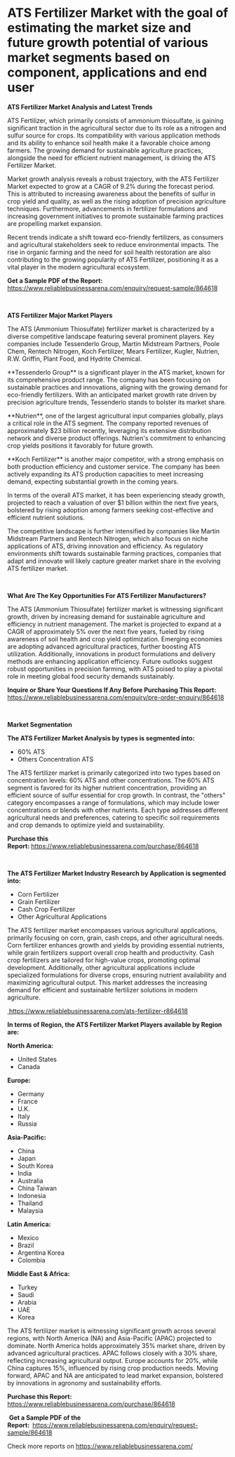 <p><h1>ATS Fertilizer Market with the goal of estimating the market size and future growth potential of various market segments based on component, applications and end user</h1></p><p><strong>ATS Fertilizer Market Analysis and Latest Trends</strong></p>
<p><p>ATS Fertilizer, which primarily consists of ammonium thiosulfate, is gaining significant traction in the agricultural sector due to its role as a nitrogen and sulfur source for crops. Its compatibility with various application methods and its ability to enhance soil health make it a favorable choice among farmers. The growing demand for sustainable agriculture practices, alongside the need for efficient nutrient management, is driving the ATS Fertilizer Market.</p><p>Market growth analysis reveals a robust trajectory, with the ATS Fertilizer Market expected to grow at a CAGR of 9.2% during the forecast period. This is attributed to increasing awareness about the benefits of sulfur in crop yield and quality, as well as the rising adoption of precision agriculture techniques. Furthermore, advancements in fertilizer formulations and increasing government initiatives to promote sustainable farming practices are propelling market expansion. </p><p>Recent trends indicate a shift toward eco-friendly fertilizers, as consumers and agricultural stakeholders seek to reduce environmental impacts. The rise in organic farming and the need for soil health restoration are also contributing to the growing popularity of ATS Fertilizer, positioning it as a vital player in the modern agricultural ecosystem.</p></p>
<p><strong>Get a Sample PDF of the Report:&nbsp;</strong> <a href="https://www.reliablebusinessarena.com/enquiry/request-sample/864618?utm_campaign=2514&utm_medium=2&utm_source=Github&utm_content=ia&utm_term=01042025&utm_id=ats-fertilizer">https://www.reliablebusinessarena.com/enquiry/request-sample/864618</a></p>
<p>&nbsp;</p>
<p><strong>ATS Fertilizer Major Market Players</strong></p>
<p><p>The ATS (Ammonium Thiosulfate) fertilizer market is characterized by a diverse competitive landscape featuring several prominent players. Key companies include Tessenderlo Group, Martin Midstream Partners, Poole Chem, Rentech Nitrogen, Koch Fertilizer, Mears Fertilizer, Kugler, Nutrien, R.W. Griffin, Plant Food, and Hydrite Chemical.</p><p>**Tessenderlo Group** is a significant player in the ATS market, known for its comprehensive product range. The company has been focusing on sustainable practices and innovations, aligning with the growing demand for eco-friendly fertilizers. With an anticipated market growth rate driven by precision agriculture trends, Tessenderlo stands to bolster its market share.</p><p>**Nutrien**, one of the largest agricultural input companies globally, plays a critical role in the ATS segment. The company reported revenues of approximately $23 billion recently, leveraging its extensive distribution network and diverse product offerings. Nutrien's commitment to enhancing crop yields positions it favorably for future growth.</p><p>**Koch Fertilizer** is another major competitor, with a strong emphasis on both production efficiency and customer service. The company has been actively expanding its ATS production capacities to meet increasing demand, expecting substantial growth in the coming years.</p><p>In terms of the overall ATS market, it has been experiencing steady growth, projected to reach a valuation of over $1 billion within the next five years, bolstered by rising adoption among farmers seeking cost-effective and efficient nutrient solutions.</p><p>The competitive landscape is further intensified by companies like Martin Midstream Partners and Rentech Nitrogen, which also focus on niche applications of ATS, driving innovation and efficiency. As regulatory environments shift towards sustainable farming practices, companies that adapt and innovate will likely capture greater market share in the evolving ATS fertilizer market.</p></p>
<p>&nbsp;</p>
<p><strong>What Are The Key Opportunities For ATS Fertilizer Manufacturers?</strong></p>
<p><p>The ATS (Ammonium Thiosulfate) fertilizer market is witnessing significant growth, driven by increasing demand for sustainable agriculture and efficiency in nutrient management. The market is projected to expand at a CAGR of approximately 5% over the next five years, fueled by rising awareness of soil health and crop yield optimization. Emerging economies are adopting advanced agricultural practices, further boosting ATS utilization. Additionally, innovations in product formulations and delivery methods are enhancing application efficiency. Future outlooks suggest robust opportunities in precision farming, with ATS poised to play a pivotal role in meeting global food security demands sustainably.</p></p>
<p><strong>Inquire or Share Your Questions If Any Before Purchasing This Report:</strong> <a href="https://www.reliablebusinessarena.com/enquiry/pre-order-enquiry/864618?utm_campaign=2514&utm_medium=2&utm_source=Github&utm_content=ia&utm_term=01042025&utm_id=ats-fertilizer">https://www.reliablebusinessarena.com/enquiry/pre-order-enquiry/864618</a></p>
<p>&nbsp;</p>
<p><strong>Market Segmentation</strong></p>
<p><strong>The ATS Fertilizer Market Analysis by types is segmented into:</strong></p>
<p><ul><li>60% ATS</li><li>Others Concentration ATS</li></ul></p>
<p><p>The ATS fertilizer market is primarily categorized into two types based on concentration levels: 60% ATS and other concentrations. The 60% ATS segment is favored for its higher nutrient concentration, providing an efficient source of sulfur essential for crop growth. In contrast, the "others" category encompasses a range of formulations, which may include lower concentrations or blends with other nutrients. Each type addresses different agricultural needs and preferences, catering to specific soil requirements and crop demands to optimize yield and sustainability.</p></p>
<p><strong>Purchase this Report:&nbsp;</strong><a href="https://www.reliablebusinessarena.com/purchase/864618?utm_campaign=2514&utm_medium=2&utm_source=Github&utm_content=ia&utm_term=01042025&utm_id=ats-fertilizer">https://www.reliablebusinessarena.com/purchase/864618</a></p>
<p>&nbsp;</p>
<p><strong>The ATS Fertilizer Market Industry Research by Application is segmented into:</strong></p>
<p><ul><li>Corn Fertilizer</li><li>Grain Fertilizer</li><li>Cash Crop Fertilizer</li><li>Other Agricultural Applications</li></ul></p>
<p><p>The ATS fertilizer market encompasses various agricultural applications, primarily focusing on corn, grain, cash crops, and other agricultural needs. Corn fertilizer enhances growth and yields by providing essential nutrients, while grain fertilizers support overall crop health and productivity. Cash crop fertilizers are tailored for high-value crops, promoting optimal development. Additionally, other agricultural applications include specialized formulations for diverse crops, ensuring nutrient availability and maximizing agricultural output. This market addresses the increasing demand for efficient and sustainable fertilizer solutions in modern agriculture.</p></p>
<p><a href="https://www.reliablebusinessarena.com/ats-fertilizer-r864618?utm_campaign=2514&utm_medium=2&utm_source=Github&utm_content=ia&utm_term=01042025&utm_id=ats-fertilizer">&nbsp;https://www.reliablebusinessarena.com/ats-fertilizer-r864618</a></p>
<p><strong>In terms of Region, the ATS Fertilizer Market Players available by Region are:</strong></p>
<p>
    <p> <strong> North America: </strong>
        <ul>
            <li>United States</li>
            <li>Canada</li>
        </ul>
        </p> 
    <p> <strong> Europe: </strong>
        <ul>
            <li>Germany</li>
            <li>France</li>
            <li>U.K.</li>
            <li>Italy</li>
            <li>Russia</li>
        </ul>
        </p> 
    <p> <strong> Asia-Pacific: </strong>
        <ul>
            <li>China</li>
            <li>Japan</li>
            <li>South Korea</li>
            <li>India</li>
            <li>Australia</li>
            <li>China Taiwan</li>
            <li>Indonesia</li>
            <li>Thailand</li>
            <li>Malaysia</li>
        </ul>
        </p> 
    <p> <strong> Latin America: </strong>
        <ul>
            <li>Mexico</li>
            <li>Brazil</li>
            <li>Argentina Korea</li>
            <li>Colombia</li>
        </ul>
        </p> 
    <p> <strong> Middle East & Africa: </strong>
        <ul>
            <li>Turkey</li>
            <li>Saudi</li>
            <li>Arabia</li>
            <li>UAE</li>
            <li>Korea</li>
        </ul>
    </p>
    </p>
<p><p>The ATS fertilizer market is witnessing significant growth across several regions, with North America (NA) and Asia-Pacific (APAC) projected to dominate. North America holds approximately 35% market share, driven by advanced agricultural practices. APAC follows closely with a 30% share, reflecting increasing agricultural output. Europe accounts for 20%, while China captures 15%, influenced by rising crop production needs. Moving forward, APAC and NA are anticipated to lead market expansion, bolstered by innovations in agronomy and sustainability efforts.</p></p>
<p><strong>Purchase this Report: </strong><a href="https://www.reliablebusinessarena.com/purchase/864618?utm_campaign=2514&utm_medium=2&utm_source=Github&utm_content=ia&utm_term=01042025&utm_id=ats-fertilizer">https://www.reliablebusinessarena.com/purchase/864618</a></p>
<p>&nbsp;<strong>Get a Sample PDF of the Report:&nbsp;&nbsp;</strong><a href="https://www.reliablebusinessarena.com/enquiry/request-sample/864618?utm_campaign=2514&utm_medium=2&utm_source=Github&utm_content=ia&utm_term=01042025&utm_id=ats-fertilizer">https://www.reliablebusinessarena.com/enquiry/request-sample/864618</a></p>
<p><strong></strong></p>
<p>Check more reports on <a href="https://www.reliablebusinessarena.com/?utm_campaign=2514&utm_medium=2&utm_source=Github&utm_content=ia&utm_term=01042025&utm_id=ats-fertilizer">https://www.reliablebusinessarena.com/</a></p>